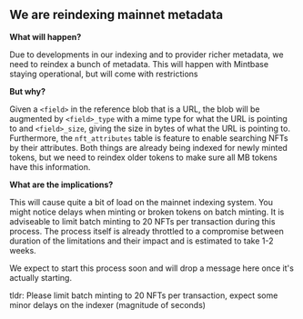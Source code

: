 ## We are reindexing mainnet metadata

**What will happen?**

Due to developments in our indexing and to provider richer metadata, we need to
reindex a bunch of metadata. This will happen with Mintbase staying operational,
but will come with restrictions

**But why?**

Given a `<field>` in the reference blob that is a URL, the blob will be
augmented by `<field>_type` with a mime type for what the URL is pointing to and
`<field>_size`, giving the size in bytes of what the URL is pointing to.
Furthermore, the `nft_attributes` table is feature to enable searching NFTs by
their attributes. Both things are already being indexed for newly minted tokens,
but we need to reindex older tokens to make sure all MB tokens have this
information.

**What are the implications?**

This will cause quite a bit of load on the mainnet indexing system. You might
notice delays when minting or broken tokens on batch minting. It is adviseable
to limit batch minting to 20 NFTs per transaction during this process. The
process itself is already throttled to a compromise between duration of the
limitations and their impact and is estimated to take 1-2 weeks.

We expect to start this process soon and will drop a message here once it's
actually starting.

tldr: Please limit batch minting to 20 NFTs per transaction, expect some minor
delays on the indexer (magnitude of seconds)
